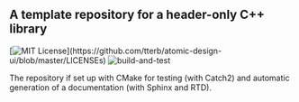 ## A template repository for a header-only C++ library

[![MIT License](https://img.shields.io/apm/l/atomic-design-ui.svg?)](https://github.com/tterb/atomic-design-ui/blob/master/LICENSEs)
![build-and-test](https://github.com/hsloot/cpp-ho-library-template/workflows/build-and-test/badge.svg)

The repository if set up with CMake for testing (with Catch2) and automatic generation of a documentation (with Sphinx and RTD).
